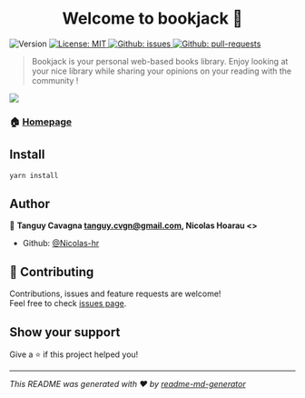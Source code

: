 <h1 align="center">Welcome to bookjack 👋</h1>
<p>
  <img alt="Version" src="https://img.shields.io/badge/version-0.1-blue.svg?cacheSeconds=2592000" />
  <a href="#" target="_blank">
    <img alt="License: MIT" src="https://img.shields.io/badge/License-MIT-yellow.svg" />
  </a>
  <a href="https://GitHub.com/Nicolas-hr/BookJack/issues/" target="blank">
    <img alt="Github: issues" src="https://img.shields.io/github/issues/Nicolas-hr/BookJack.svg" />
  </a>
  <a href="https://GitHub.com/Nicolas-hr/BookJack/pulls/" target="blank">
    <img alt="Github: pull-requests" src="https://img.shields.io/github/issues-pr/Nicolas-hr/BookJack.svg" />
  </a>
</p>


> Bookjack is your personal web-based books library. Enjoy looking at your nice library while sharing your opinions on your reading with the community !

![](https://i.ibb.co/zmGZLQd/image-2.png)

### 🏠 [Homepage](https://bookjack.ch)

## Install

```sh
yarn install
```

## Author

👤 **Tanguy Cavagna <tanguy.cvgn@gmail.com>, Nicolas Hoarau <>**

- Github: [@Nicolas-hr](https://github.com/Nicolas-hr)

## 🤝 Contributing

Contributions, issues and feature requests are welcome!<br />Feel free to check [issues page](https://github.com/Nicolas-hr/BookJack/issues).

## Show your support

Give a ⭐️ if this project helped you!

---

_This README was generated with ❤️ by [readme-md-generator](https://github.com/kefranabg/readme-md-generator)_
